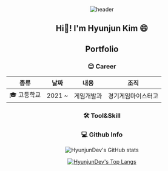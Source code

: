 <div align="center">
  
![header](https://capsule-render.vercel.app/api?type=waving&color=gradient&height=300&section=header&text=Hyunjun%20Kim&fontSize=90&animation=fadeIn)


## Hi👋! I'm Hyunjun Kim 😄 
 
## Portfolio


### 😊 Career

|종류|날짜|내용|조직|
|---|---|---|---|
|🎓 고등학교|2021 ~|게임개발과|경기게임마이스터고

### 🛠️ Tool&Skill


### 💻 Github Info

  
![HyunjunDev's GitHub stats](https://github-readme-stats.vercel.app/api?username=pilgyu14&show_icons=true&theme=dracula)

[![HyunjunDev's Top Langs](https://github-readme-stats.vercel.app/api/top-langs/?username=pilgyu14)](https://github.com/anuraghazra/github-readme-stats)

</div>


